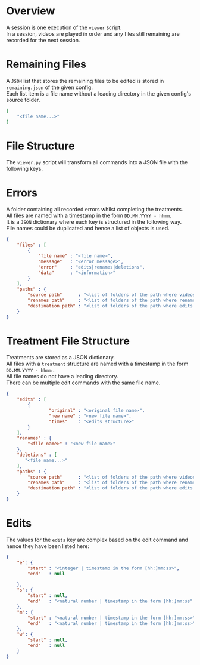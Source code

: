 # Overview

A session is one execution of the `viewer` script.  
In a session, videos are played in order and any files still remaining are recorded for the next session.

# Remaining Files

A `JSON` list that stores the remaining files to be edited is stored in `remaining.json` of the given config.  
Each list item is a file name without a leading directory in the given config's source folder.

```json
[
    "<file name...>"
]
```

# File Structure

The `viewer.py` script will transform all commands into a JSON file with the following keys.

# Errors

A folder containing all recorded errors whilst completing the treatments.  
All files are named with a timestamp in the form `DD.MM.YYYY - hhmm`.  
It is a `JSON` dictionary where each key is structured in the following way.  
File names could be duplicated and hence a list of objects is used.

```json
{
    "files" : [
        {
            "file name" : "<file name>",
            "message"   : "<error message>",
            "error"     : "edits|renames|deletions",
            "data"      : "<information>"
        }
    ],
    "paths" : {
        "source path"      : "<list of folders of the path where videos are sourced from>",
        "renames path"     : "<list of folders of the path where renames are to be placed>",
        "destination path" : "<list of folders of the path where edits are to be placed>"
    }
}
```

# Treatment File Structure

Treatments are stored as a JSON dictionary.  
All files with a `treatment` structure are named with a timestamp in the form `DD.MM.YYYY - hhmm` .  
All file names do not have a leading directory.  
There can be multiple edit commands with the same file name.

```json
{
    "edits" : [
        {
                "original" : "<original file name>",
                "new name" : "<new file name>",
                "times"    : "<edits structure>"
        }
    ],
    "renames" : {
        "<file name>" : "<new file name>"
    },
    "deletions" : [
       "<file name...>" 
    ],
    "paths" : {
        "source path"      : "<list of folders of the path where videos are sourced from>",
        "renames path"     : "<list of folders of the path where renames are to be placed>",
        "destination path" : "<list of folders of the path where edits are to be placed>"
    }
}
```

# Edits

The values for the `edits` key are complex based on the edit command and hence they have been listed here:

```json
{
    "e": {
        "start" : "<integer | timestamp in the form [hh:]mm:ss>",
        "end"   : null

    },
    "s": {
        "start" : null,
        "end"   : "<natural number | timestamp in the form [hh:]mm:ss"
    },
    "m": {
        "start" : "<natural number | timestamp in the form [hh:]mm:ss>",
        "end"   : "<natural number | timestamp in the form [hh:]mm:ss>"
    },
    "w": {
        "start" : null,
        "end"   : null
    }
}
```
